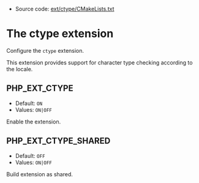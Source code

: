 <!-- This is auto-generated file. -->
* Source code: [ext/ctype/CMakeLists.txt](https://github.com/petk/php-build-system/blob/master/cmake/ext/ctype/CMakeLists.txt)

# The ctype extension

Configure the `ctype` extension.

This extension provides support for character type checking according to the
locale.

## PHP_EXT_CTYPE

* Default: `ON`
* Values: `ON|OFF`

Enable the extension.

## PHP_EXT_CTYPE_SHARED

* Default: `OFF`
* Values: `ON|OFF`

Build extension as shared.
